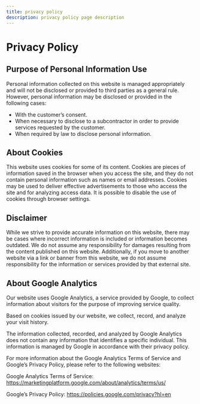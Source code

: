 ```yaml
---
title: privacy policy
description: privacy policy page description
---
```


# Privacy Policy

## Purpose of Personal Information Use

Personal information collected on this website is managed appropriately and will not be disclosed or provided to third parties as a general rule. However, personal information may be disclosed or provided in the following cases:

- With the customer’s consent.
- When necessary to disclose to a subcontractor in order to provide services requested by the customer.
- When required by law to disclose personal information.

## About Cookies

This website uses cookies for some of its content. Cookies are pieces of information saved in the browser when you access the site, and they do not contain personal information such as names or email addresses. Cookies may be used to deliver effective advertisements to those who access the site and for analyzing access data. It is possible to disable the use of cookies through browser settings.

## Disclaimer

While we strive to provide accurate information on this website, there may be cases where incorrect information is included or information becomes outdated. We do not assume any responsibility for damages resulting from the content published on this website. Additionally, if you move to another website via a link or banner from this website, we do not assume responsibility for the information or services provided by that external site.

## About Google Analytics

Our website uses Google Analytics, a service provided by Google, to collect information about visitors for the purpose of improving service quality.

Based on cookies issued by our website, we collect, record, and analyze your visit history.

The information collected, recorded, and analyzed by Google Analytics does not contain any information that identifies a specific individual. This information is managed by Google in accordance with their privacy policy.

For more information about the Google Analytics Terms of Service and Google’s Privacy Policy, please refer to the following websites:

Google Analytics Terms of Service:
https://marketingplatform.google.com/about/analytics/terms/us/

Google’s Privacy Policy:
https://policies.google.com/privacy?hl=en
